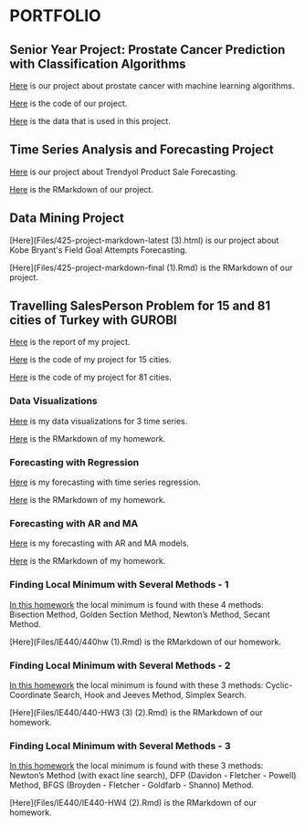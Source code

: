# PORTFOLIO

## Senior Year Project: Prostate Cancer Prediction with Classification Algorithms

[Here](Files/Prostate_Cancer_Prediction/index.html) is our project about prostate cancer with machine learning algorithms.

[Here](Files/Prostate_Cancer_Prediction/492_project_report.ipynb) is the code of our project.

[Here](Files/Prostate_Cancer_Prediction/Data.csv) is the data that is used in this project.

## Time Series Analysis and Forecasting Project

[Here](Files/FinalProject/finalproject.html) is our project about Trendyol Product Sale Forecasting.

[Here](Files/FinalProject/finalproject.Rmd) is the RMarkdown of our project.

## Data Mining Project

[Here](Files/425-project-markdown-latest (3).html) is our project about Kobe Bryant's Field Goal Attempts Forecasting.

[Here](Files/425-project-markdown-final (1).Rmd) is the RMarkdown of our project.

## Travelling SalesPerson Problem for 15 and 81 cities of Turkey with GUROBI

[Here](Files/TSP/TSP_report.pdf) is the report of my project.

[Here](Files/TSP/313_assignment3_15-2.ipynb) is the code of my project for 15 cities.

[Here](Files/TSP/313_assignment3_81.ipynb) is the code of my project for 81 cities.


### Data Visualizations

[Here](Files/360hw1.html) is my data visualizations for 3 time series.

[Here](Files/360hw1.Rmd) is the RMarkdown of my homework.

### Forecasting with Regression

[Here](Files/IE360_hw2.html) is my forecasting with time series regression.

[Here](Files/IE360_hw2.Rmd) is the RMarkdown of my homework.

### Forecasting with AR and MA

[Here](Files/hw3_360.html) is my forecasting with AR and MA models.

[Here](Files/hw3_360.Rmd) is the RMarkdown of my homework.

### Finding Local Minimum with Several Methods - 1

[In this homework](Files/IE440/440hw--1-.html) the local minimum is found with these 4 methods: Bisection Method, Golden Section Method, Newton’s Method, Secant Method.

[Here](Files/IE440/440hw (1).Rmd) is the RMarkdown of our homework.

### Finding Local Minimum with Several Methods - 2

[In this homework](Files/IE440/440-HW3--3-.html) the local minimum is found with these 3 methods: Cyclic-Coordinate Search, Hook and Jeeves Method, Simplex Search.

[Here](Files/IE440/440-HW3 (3) (2).Rmd) is the RMarkdown of our homework.

### Finding Local Minimum with Several Methods - 3

[In this homework](Files/IE440/IE440-HW4--2-.html) the local minimum is found with these 3 methods: Newton’s Method (with exact line search), DFP (Davidon - Fletcher - Powell) Method, BFGS (Broyden - Fletcher - Goldfarb - Shanno) Method.

[Here](Files/IE440/IE440-HW4 (2).Rmd) is the RMarkdown of our homework.
